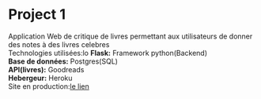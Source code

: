 # Project 1

Application Web de critique de livres permettant aux utilisateurs de donner des notes à des livres celebres<br>
Technologies utilisées:lo
**Flask:** Framework python(Backend)<br>
**Base de données:** Postgres(SQL)<br>
**API(livres):** Goodreads<br>
**Hebergeur:** Heroku<br>
Site en production:<a href='http://booproject1.herokuapp.com/'>le lien </a>

